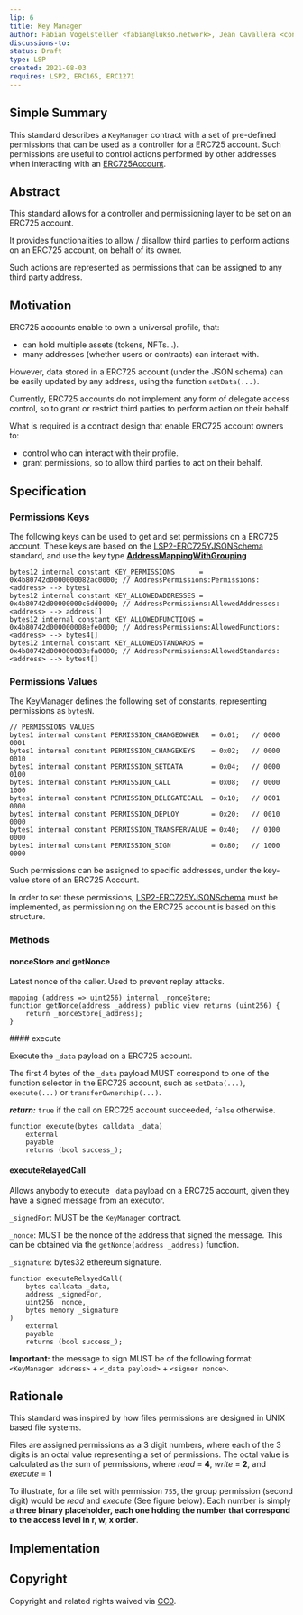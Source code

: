 ```yaml
---
lip: 6
title: Key Manager
author: Fabian Vogelsteller <fabian@lukso.network>, Jean Cavallera <contact.cj42@protonmail.com>
discussions-to:
status: Draft
type: LSP
created: 2021-08-03
requires: LSP2, ERC165, ERC1271
---
```



## Simple Summary
<!--"If you can't explain it simply, you don't understand it well enough." Provide a simplified and layman-accessible explanation of the LIP.-->

This standard describes a `KeyManager` contract with a set of pre-defined permissions that can be used as a controller for a ERC725 account.
Such permissions are useful to control actions performed by other addresses when interacting with an [ERC725Account](https://github.com/ethereum/EIPs/blob/master/EIPS/eip-725.md).

## Abstract
<!--A short (~200 word) description of the technical issue being addressed.-->

This standard allows for a controller and permissioning layer to be set on an ERC725 account.

It provides functionalities to allow / disallow third parties to perform actions on an ERC725 account, on behalf of its owner.

Such actions are represented as permissions that can be assigned to any third party address.



## Motivation
<!--The motivation is critical for LIPs that want to change the Lukso protocol. It should clearly explain why the existing protocol specification is inadequate to address the problem that the LIP solves. LIP submissions without sufficient motivation may be rejected outright.--> 

ERC725 accounts enable to own a universal profile, that:
* can hold multiple assets (tokens, NFTs...).
* many addresses (whether users or contracts) can interact with.

However, data stored in a ERC725 account (under the JSON schema) can be easily updated by any address, using the function `setData(...)`. 

Currently, ERC725 accounts do not implement any form of delegate access control, so to grant or restrict third parties to perform action on their behalf.

What is required is a contract design that enable ERC725 account owners to:

* control who can interact with their profile.
* grant permissions, so to allow third parties to act on their behalf. 


## Specification

### Permissions Keys

The following keys can be used to get and set permissions on a ERC725 account.
These keys are based on the [LSP2-ERC725YJSONSchema](https://github.com/CJ42/LIPs/blob/master/LSPs/LSP-2-ERC725YJSONSchema.md) standard, and use the key type **[AddressMappingWithGrouping](https://github.com/CJ42/LIPs/blob/master/LSPs/LSP-2-ERC725YJSONSchema.md#addressmappingwithgrouping)**

```
bytes12 internal constant KEY_PERMISSIONS      = 0x4b80742d0000000082ac0000; // AddressPermissions:Permissions:<address> --> bytes1
bytes12 internal constant KEY_ALLOWEDADDRESSES = 0x4b80742d00000000c6dd0000; // AddressPermissions:AllowedAddresses:<address> --> address[]
bytes12 internal constant KEY_ALLOWEDFUNCTIONS = 0x4b80742d000000008efe0000; // AddressPermissions:AllowedFunctions:<address> --> bytes4[]
bytes12 internal constant KEY_ALLOWEDSTANDARDS = 0x4b80742d000000003efa0000; // AddressPermissions:AllowedStandards:<address> --> bytes4[]
```

### Permissions Values

The KeyManager defines the following set of constants, representing permissions as `bytesN`.

```
// PERMISSIONS VALUES
bytes1 internal constant PERMISSION_CHANGEOWNER   = 0x01;   // 0000 0001
bytes1 internal constant PERMISSION_CHANGEKEYS    = 0x02;   // 0000 0010
bytes1 internal constant PERMISSION_SETDATA       = 0x04;   // 0000 0100
bytes1 internal constant PERMISSION_CALL          = 0x08;   // 0000 1000
bytes1 internal constant PERMISSION_DELEGATECALL  = 0x10;   // 0001 0000
bytes1 internal constant PERMISSION_DEPLOY        = 0x20;   // 0010 0000
bytes1 internal constant PERMISSION_TRANSFERVALUE = 0x40;   // 0100 0000
bytes1 internal constant PERMISSION_SIGN          = 0x80;   // 1000 0000
```

Such permissions can be assigned to specific addresses, under the key-value store of an ERC725 Account.

In order to set these permissions, [LSP2-ERC725YJSONSchema]() must be implemented, as permissioning on the ERC725 account is based on this structure.

### Methods

#### nonceStore and getNonce

Latest nonce of the caller. Used to prevent replay attacks.

```
mapping (address => uint256) internal _nonceStore;
function getNonce(address _address) public view returns (uint256) {
    return _nonceStore[_address];
}
```

#### execute

Execute the `_data` payload on a ERC725 account.

The first 4 bytes of the `_data` payload MUST correspond to one of the function selector in the ERC725 account, such as `setData(...)`, `execute(...)` or `transferOwnership(...)`.

***return:*** `true` if the call on ERC725 account succeeded, `false` otherwise.

```
function execute(bytes calldata _data) 
    external 
    payable 
    returns (bool success_);
```

#### executeRelayedCall

Allows anybody to execute `_data` payload on a ERC725 account, given they have a signed message from an executor.

`_signedFor`: MUST be the `KeyManager` contract.

`_nonce`: MUST be the nonce of the address that signed the message. This can be obtained via the `getNonce(address _address)` function.

`_signature`: bytes32 ethereum signature.

```
function executeRelayedCall(
    bytes calldata _data,
    address _signedFor,
    uint256 _nonce,
    bytes memory _signature
)
    external
    payable
    returns (bool success_);
```

**Important:** the message to sign MUST be of the following format: `<KeyManager address>` + `<_data payload>` + `<signer nonce>`.


## Rationale
<!--The rationale fleshes out the specification by describing what motivated the design and why particular design decisions were made. It should describe alternate designs that were considered and related work, e.g. how the feature is supported in other languages. The rationale may also provide evidence of consensus within the community, and should discuss important objections or concerns raised during discussion.-->
This standard was inspired by how files permissions are designed in UNIX based file systems.

Files are assigned permissions as a 3 digit numbers, where each of the 3 digits is an octal value representing a set of permissions.
The octal value is calculated as the sum of permissions, where *read* = **4**, *write* = **2**, and *execute* = **1**

To illustrate, for a file set with permission `755`, the group permission (second digit) would be *read* and *execute* (See figure below). Each number is simply a **three binary placeholder, each one holding the number that correspond to the access level in r, w, x order**.


## Implementation
<!--The implementations must be completed before any LIP is given status "Final", but it need not be completed before the LIP is accepted. While there is merit to the approach of reaching consensus on the specification and rationale before writing code, the principle of "rough consensus and running code" is still useful when it comes to resolving many discussions of API details.-->


## Copyright

Copyright and related rights waived via [CC0](https://creativecommons.org/publicdomain/zero/1.0/).
